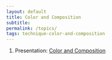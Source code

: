```yaml
---
layout: default
title: Color and Composition
subtitle:
permalink: /topics/
tags: technique-color-and-composition
---
```


1. Presentation: [Color and Composition](https://docs.google.com/presentation/d/1URU2BvD1gV4luDzKdA183GtGHPAUytRvq955UZkv1sY/edit?usp=sharing)